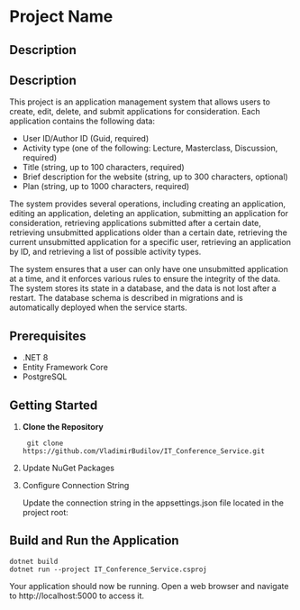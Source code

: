 # Project Name

## Description

## Description

This project is an application management system that allows users to create, edit, delete, and submit applications for consideration. Each application contains the following data:

- User ID/Author ID (Guid, required)
- Activity type (one of the following: Lecture, Masterclass, Discussion, required)
- Title (string, up to 100 characters, required)
- Brief description for the website (string, up to 300 characters, optional)
- Plan (string, up to 1000 characters, required)

The system provides several operations, including creating an application, editing an application, deleting an application, submitting an application for consideration, retrieving applications submitted after a certain date, retrieving unsubmitted applications older than a certain date, retrieving the current unsubmitted application for a specific user, retrieving an application by ID, and retrieving a list of possible activity types.

The system ensures that a user can only have one unsubmitted application at a time, and it enforces various rules to ensure the integrity of the data. The system stores its state in a database, and the data is not lost after a restart. The database schema is described in migrations and is automatically deployed when the service starts.


## Prerequisites

- .NET 8
- Entity Framework Core
- PostgreSQL

## Getting Started

1. **Clone the Repository**

        git clone https://github.com/VladimirBudilov/IT_Conference_Service.git
2. Update NuGet Packages

3. Configure Connection String

      Update the connection string in the appsettings.json file located in the project root:

## Build and Run the Application


    dotnet build
    dotnet run --project IT_Conference_Service.csproj
Your application should now be running. Open a web browser and navigate to 
http://localhost:5000
to access it.
